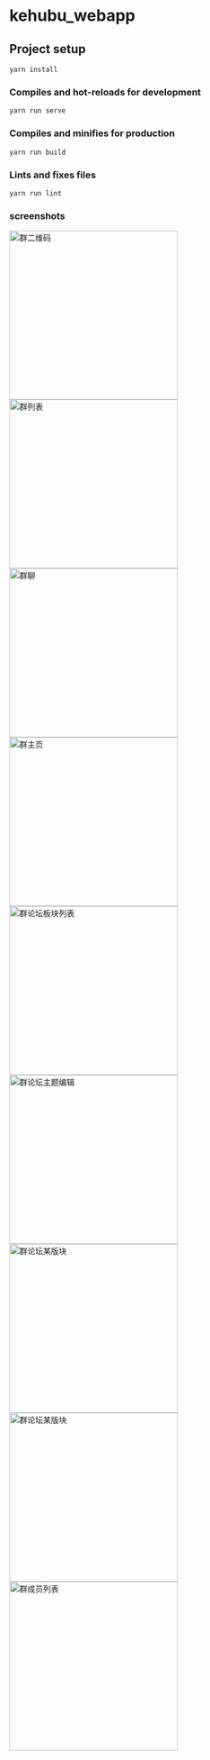 # kehubu_webapp

## Project setup
```
yarn install
```

### Compiles and hot-reloads for development
```
yarn run serve
```

### Compiles and minifies for production
```
yarn run build
```

### Lints and fixes files
```
yarn run lint
```

### screenshots
<img alt="群二维码" src="/public/screenshots/group-qrcode.png?raw=true" width="300px" />
<img alt="群列表" src="/public/screenshots/group-list.png?raw=true" width="300px" />
<img alt="群聊" src="/public/screenshots/group-chat.png?raw=true" width="300px" />
<img alt="群主页" src="/public/screenshots/group-detail.png?raw=true" width="300px" />
<img alt="群论坛板块列表" src="/public/screenshots/group-forum-category-list.jpeg?raw=true" width="300px" />
<img alt="群论坛主题编辑" src="/public/screenshots/group-forum-category-topic-edit.png?raw=true" width="300px" />
<img alt="群论坛某版块" src="/public/screenshots/group-forum-category.jpeg?raw=true" width="300px" />
<img alt="群论坛某版块" src="/public/screenshots/group-forum-topic.jpeg?raw=true" width="300px" />
<img alt="群成员列表" src="/public/screenshots/members.png?raw=true" width="300px" />
